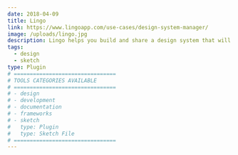 ```yaml
---
date: 2018-04-09
title: Lingo
link: https://www.lingoapp.com/use-cases/design-system-manager/
image: /uploads/lingo.jpg
description: Lingo helps you build and share a design system that will empower your entire team to build better products and experiences faster.
tags:
  - design
  - sketch
type: Plugin
# ================================
# TOOLS CATEGORIES AVAILABLE
# ================================
# - design
# - development
# - documentation
# - frameworks
# - sketch
#   type: Plugin
#   type: Sketch File
# ================================
---
```

